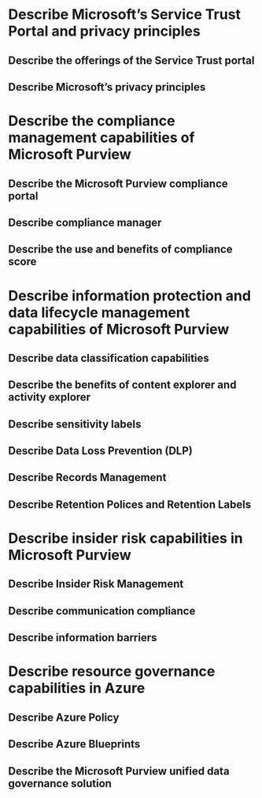 # Describe Microsoft’s Service Trust Portal and privacy principles
## Describe the offerings of the Service Trust portal

## Describe Microsoft’s privacy principles

# Describe the compliance management capabilities of Microsoft Purview
## Describe the Microsoft Purview compliance portal

## Describe compliance manager

## Describe the use and benefits of compliance score

# Describe information protection and data lifecycle management capabilities of Microsoft Purview
## Describe data classification capabilities

## Describe the benefits of content explorer and activity explorer

## Describe sensitivity labels

## Describe Data Loss Prevention (DLP)

## Describe Records Management

## Describe Retention Polices and Retention Labels

# Describe insider risk capabilities in Microsoft Purview
## Describe Insider Risk Management

## Describe communication compliance

## Describe information barriers

# Describe resource governance capabilities in Azure
## Describe Azure Policy

## Describe Azure Blueprints

## Describe the Microsoft Purview unified data governance solution
